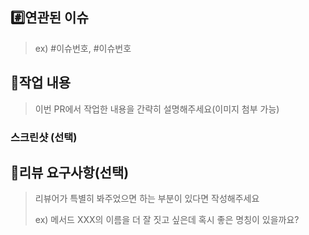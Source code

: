 ## #️⃣연관된 이슈
 
 > ex) #이슈번호, #이슈번호
 
 ## 📝작업 내용
 
 > 이번 PR에서 작업한 내용을 간략히 설명해주세요(이미지 첨부 가능)
 
 ### 스크린샷 (선택)
 
 ## 💬리뷰 요구사항(선택)
 
 > 리뷰어가 특별히 봐주었으면 하는 부분이 있다면 작성해주세요
 >
 > ex) 메서드 XXX의 이름을 더 잘 짓고 싶은데 혹시 좋은 명칭이 있을까요?
